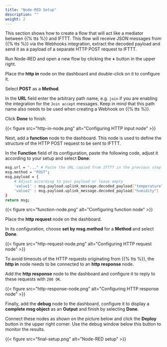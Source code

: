 ```yaml
---
title: "Node-RED Setup"
description: ""
weight: 2
---
```


This section shows how to create a flow that will act like a mediator between {{% tts %}} and IFTTT. This flow will receive JSON messages from {{% tts %}} via the Webhooks integration, extract the decoded payload and send it as a payload of a separate HTTP POST request to IFTTT.

<!--more-->

Run Node-RED and open a new flow by clicking the **+** button in the upper right.

Place the **http in** node on the dashboard and double-click on it to configure it.

Select **POST** as a **Method**.

In the **URL** field enter the arbitrary path name, e.g. `join` if you are enabling the integration for the `Join accept` messages. Keep in mind that this path name also needs to be used when creating a Webhook on {{% tts %}}.

Click **Done** to finish.

{{< figure src="http-in-node.png" alt="Configuring HTTP input node" >}}

Next, add a **function** node to the dashboard. This node is used to define the structure of the HTTP POST request to be sent to IFTTT.

In the **Function** field of its configuration, paste the following code, adjust it according to your setup and select **Done**:

```bash
msg.url = "..." # Paste the URL copied from IFTTT in the previous step
msg.method = "POST";
msg.payload = {
    # Adjust according to your payload or leave empty
    'value1' : msg.payload.uplink_message.decoded_payload["temperature"],
    'value2' : msg.payload.uplink_message.decoded_payload["humidity"]
}
return msg;
```

{{< figure src="function-node.png" alt="Configuring function node" >}}

Place the **http request** node on the dashboard.

In its configuration, choose **set by msg.method** for a **Method** and select **Done**.

{{< figure src="http-request-node.png" alt="Configuring HTTP request node" >}}

To avoid timeouts of the HTTP requests originating from {{% tts %}}, the **http in** node needs to be connected to an **http response** node.

Add the **http response** node to the dashboard and configure it to reply to these requests with `200 OK`.

{{< figure src="http-response-node.png" alt="Configuring HTTP response node" >}}

Finally, add the **debug** node to the dashboard, configure it to display a **complete msg object** as an **Output** and finish by selecting **Done**.

Connect these nodes as shown on the picture below and click the **Deploy** button in the upper right corner. Use the debug window below this button to monitor the results.

{{< figure src="final-setup.png" alt="Node-RED setup" >}}
